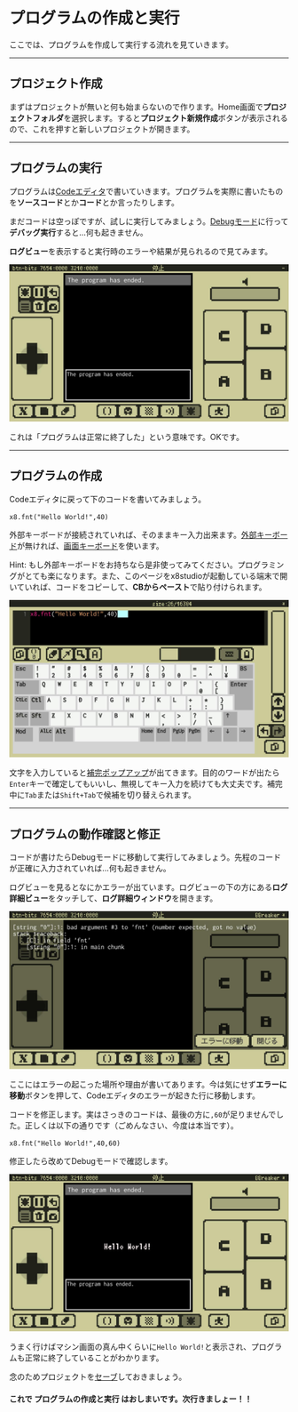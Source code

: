 # プログラムの作成と実行

ここでは、プログラムを作成して実行する流れを見ていきます。

---

## プロジェクト作成

まずはプロジェクトが無いと何も始まらないので作ります。Home画面で**プロジェクトフォルダ**を選択します。すると**プロジェクト新規作成**ボタンが表示されるので、これを押すと新しいプロジェクトが開きます。

---

## プログラムの実行

プログラムは[Codeエディタ](manual.md#Codeエディタ)で書いていきます。プログラムを実際に書いたものを**ソースコード**とか**コード**とか言ったりします。

まだコードは空っぽですが、試しに実行してみましょう。[Debugモード](manual.md#Debugモード)に行って**デバッグ実行**すると…何も起きません。

**ログビュー**を表示すると実行時のエラーや結果が見られるので見てみます。

![](imgs/tutorial_01/x8_tuto_01_no_code.jpg)

これは「プログラムは正常に終了した」という意味です。OKです。

---

## プログラムの作成

Codeエディタに戻って下のコードを書いてみましょう。

```
x8.fnt("Hello World!",40)
```

外部キーボードが接続されていれば、そのままキー入力出来ます。[外部キーボード](manual.md#外部キーボード)が無ければ、[画面キーボード](manual.md#画面キーボード)を使います。

Hint: もし外部キーボードをお持ちなら是非使ってみてください。プログラミングがとても楽になります。また、このページをx8studioが起動している端末で開いていれば、コードをコピーして、**CBからペースト**で貼り付けられます。

![](imgs/tutorial_01/x8_tuto_01_input_code.jpg)

文字を入力していると[補完ポップアップ](#コード補完とコードスニペット)が出てきます。目的のワードが出たら`Enter`キーで確定してもいいし、無視してキー入力を続けても大丈夫です。補完中に`Tab`または`Shift+Tab`で候補を切り替えられます。

---

## プログラムの動作確認と修正

コードが書けたらDebugモードに移動して実行してみましょう。先程のコードが正確に入力されていれば…何も起きません。

ログビューを見るとなにかエラーが出ています。ログビューの下の方にある**ログ詳細ビュー**をタッチして、**ログ詳細ウィンドウ**を開きます。

![](imgs/tutorial_01/x8_tuto_01_fnt_error.jpg)

ここにはエラーの起こった場所や理由が書いてあります。今は気にせず**エラーに移動**ボタンを押して、Codeエディタのエラーが起きた行に移動します。

コードを修正します。実はさっきのコードは、最後の方に`,60`が足りませんでした。正しくは以下の通りです（ごめんなさい、今度は本当です）。

```
x8.fnt("Hello World!",40,60)
```

修正したら改めてDebugモードで確認します。

![](imgs/tutorial_01/x8_tuto_01_hello_world.jpg)

うまく行けばマシン画面の真ん中くらいに`Hello World!`と表示され、プログラムも正常に終了していることがわかります。

念のためプロジェクトを[セーブ](quick_start.md#名前をつけて保存)しておきましょう。

#### これで **プログラムの作成と実行** はおしまいです。次行きましょー！！

